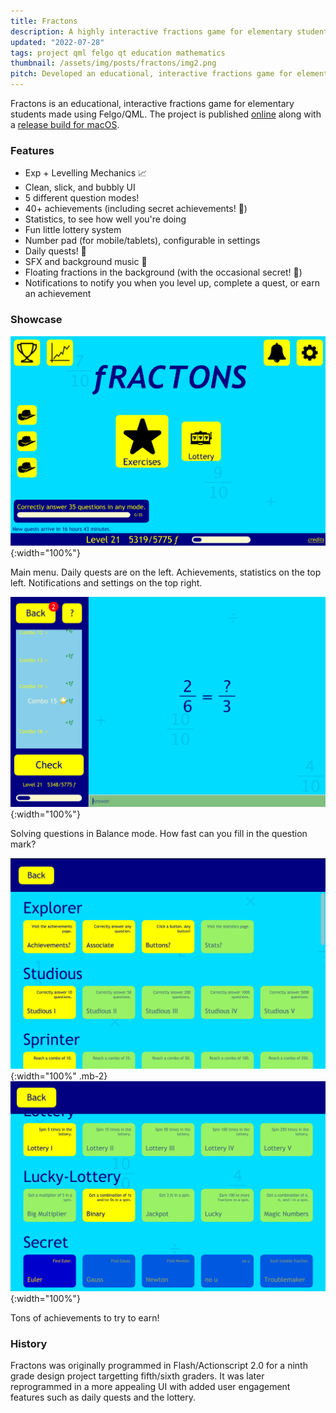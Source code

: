 ```yaml
---
title: Fractons
description: A highly interactive fractions game for elementary students made using Felgo/QML.
updated: "2022-07-28"
tags: project qml felgo qt education mathematics
thumbnail: /assets/img/posts/fractons/img2.png
pitch: Developed an educational, interactive fractions game for elementary students using Felgo/QML complete with levelling mechanism, achievements, daily quests, SFX/BGM, and settings.
---
```


Fractons is an educational, interactive fractions game for elementary students made using Felgo/QML. The project is published [online](https://github.com/TrebledJ/fractons) along with a [release build for macOS](https://github.com/TrebledJ/fractons/releases/tag/v1.0).

### Features
* Exp + Levelling Mechanics 📈
* Clean, slick, and bubbly UI
* 5 different question modes!
* 40+ achievements (including secret achievements! 🤫)
* Statistics, to see how well you're doing
* Fun little lottery system
* Number pad (for mobile/tablets), configurable in settings
* Daily quests! 🤠
* SFX and background music 🎵
* Floating fractions in the background (with the occasional secret! 🤫)
* Notifications to notify you when you level up, complete a quest, or earn an achievement

### Showcase
![](/assets/img/posts/fractons/img2.png){:width="100%"}

Main menu. Daily quests are on the left. Achievements, statistics on the top left. Notifications and settings on the top right.

![](/assets/img/posts/fractons/img4.png){:width="100%"}

Solving questions in Balance mode. How fast can you fill in the question mark?

![](/assets/img/posts/fractons/img5.png){:width="100%" .mb-2}
![](/assets/img/posts/fractons/img6.png){:width="100%"}

Tons of achievements to try to earn!

### History
Fractons was originally programmed in Flash/Actionscript 2.0 for a ninth grade design project targetting fifth/sixth graders. It was later reprogrammed in a more appealing UI with added user engagement features such as daily quests and the lottery.
